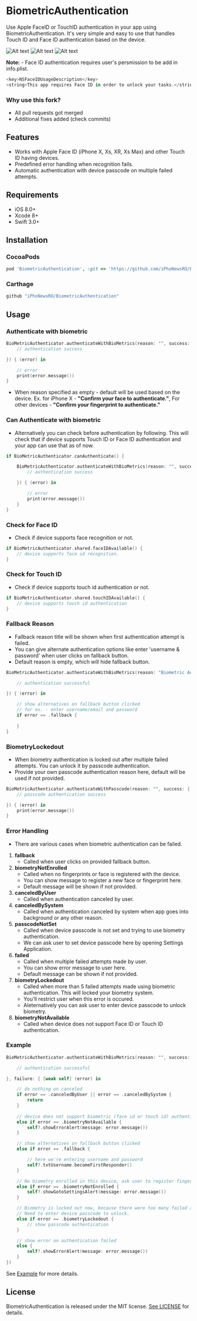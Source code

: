 # BiometricAuthentication
Use Apple FaceID or TouchID authentication in your app using BiometricAuthentication.
It's very simple and easy to use that handles Touch ID and Face ID authentication based on the device.

![Alt text](https://raw.githubusercontent.com/iPhoNewsRO/BiometricAuthentication/master/Images/image1.png "Authenticate")
![Alt text](https://raw.githubusercontent.com/iPhoNewsRO/BiometricAuthentication/master/Images/image2.png "Fallback title")
![Alt text](https://raw.githubusercontent.com/iPhoNewsRO/BiometricAuthentication/master/Images/image3.png "Locked out")


**Note:** - Face ID authentication requires user's persmission to be add in info.plist.
```swift
<key>NSFaceIDUsageDescription</key>
<string>This app requires Face ID in order to unlock your tasks.</string>
```

### Why use this fork?
- All pull requests got merged
- Additional fixes added (check commits)


## Features

- Works with Apple Face ID (iPhone X, Xs, XR, Xs Max) and other Touch ID having devices.
- Predefined error handling when recognition fails.
- Automatic authentication with device passcode on multiple failed attempts.

## Requirements

- iOS 8.0+
- Xcode 8+
- Swift 3.0+

## Installation

### CocoaPods

```ruby
pod 'BiometricAuthentication', :git => 'https://github.com/iPhoNewsRO/BiometricAuthentication'
```

### Carthage

```ruby
github "iPhoNewsRO/BiometricAuthentication"
```

## Usage

### Authenticate with biometric

```swift
BioMetricAuthenticator.authenticateWithBioMetrics(reason: "", success: {
    // authentication success

}) { (error) in

    // error
    print(error.message())
}
```
- When reason specified as empty - default will be used based on the device. Ex. for iPhone X - **"Confirm your face to authenticate."**,  For other devices - **"Confirm your fingerprint to authenticate."**

### Can Authenticate with biometric

- Alternatively you can check before authentication by following. This will check that if device supports Touch ID or Face ID authentication and your app can use that as of now.

```swift
if BioMetricAuthenticator.canAuthenticate() {

    BioMetricAuthenticator.authenticateWithBioMetrics(reason: "", success: {
        // authentication success

    }) { (error) in

        // error
        print(error.message())
    }
}
```
### Check for Face ID
- Check if device supports face recognition or not.
```swift
if BioMetricAuthenticator.shared.faceIDAvailable() {
    // device supports face id recognition.
}
```
### Check for Touch ID
- Check if device supports touch id authentication or not.
```swift
if BioMetricAuthenticator.shared.touchIDAvailable() {
    // device supports touch id authentication
}
```

### Fallback Reason
- Fallback reason title will be shown when first authentication attempt is failed.
- You can give alternate authentication options like enter 'username & password' when user clicks on fallback button.
- Default reason is empty, which will hide fallback button.

```swift
BioMetricAuthenticator.authenticateWithBioMetrics(reason: "Biometric Authentication", fallbackTitle: "Enter Credentails", success: {

    // authentication successful

}) { (error) in

    // show alternatives on fallback button clicked
    // for ex. - enter username/email and password
    if error == .fallback {
    
    }
}
```

### BiometryLockedout
- When biometry authentication is locked out after multiple failed attempts. You can unlock it by passcode authentication.
- Provide your own passcode authentication reason here, default will be used if not provided.

```swift
BioMetricAuthenticator.authenticateWithPasscode(reason: "", success: {
    // passcode authentication success

}) { (error) in
    print(error.message())
}
```

### Error Handling
- There are various cases when biometric authentication can be failed.

1. **fallback**
    - Called when user clicks on provided fallback button.
2. **biometryNotEnrolled**
    - Called when no fingerprints or face is registered with the device.
    - You can show message to register a new face or fingerprint here.
    - Default message will be shown if not provided.
3. **canceledByUser**
    - Called when authentication canceled by user.
4. **canceledBySystem**
    - Called when authentication canceled by system when app goes into background or any other reason.
5. **passcodeNotSet**
    - Called when device passcode is not set and trying to use biometry authentication.
    - We can ask user to set device passcode here by opening Settings Application.
6. **failed**
    - Called when multiple failed attempts made by user.
    - You can show error message to user here.
    - Default message can be shown if not provided.
7. **biometryLockedout**
    - Called when more than 5 failed attempts made using biometric authentication. This will locked your biometry system.
    - You'll restrict user when this error is occured.
    - Aleternatively you can ask user to enter device passcode to unlock biometry.
8. **biometryNotAvailable**
    - Called when device does not support Face ID or Touch ID authentication.

### Example

```swift
BioMetricAuthenticator.authenticateWithBioMetrics(reason: "", success: {

    // authentication successful

}, failure: { [weak self] (error) in

    // do nothing on canceled
    if error == .canceledByUser || error == .canceledBySystem {
        return
    }
    
    // device does not support biometric (face id or touch id) authentication
    else if error == .biometryNotAvailable {
        self?.showErrorAlert(message: error.message())
    }

    // show alternatives on fallback button clicked
    else if error == .fallback {

        // here we're entering username and password
        self?.txtUsername.becomeFirstResponder()
    }

    // No biometry enrolled in this device, ask user to register fingerprint or face
    else if error == .biometryNotEnrolled {
        self?.showGotoSettingsAlert(message: error.message())
    }

    // Biometry is locked out now, because there were too many failed attempts.
    // Need to enter device passcode to unlock.
    else if error == .biometryLockedout {
        // show passcode authentication
    }

    // show error on authentication failed
    else {
        self?.showErrorAlert(message: error.message())
    }
})
```
See [Example](https://github.com/iPhoNewsRO/BiometricAuthentication/tree/master/BiometricAuthenticationExample) for more details.

## License

BiometricAuthentication is released under the MIT license. [See LICENSE](https://github.com/iPhoNewsRO/BiometricAuthentication/blob/master/LICENSE) for details.


